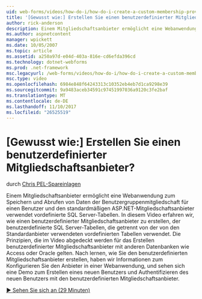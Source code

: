 ```yaml
---
uid: web-forms/videos/how-do-i/how-do-i-create-a-custom-membership-provider
title: '[Gewusst wie:] Erstellen Sie einen benutzerdefinierter Mitgliedschaftsanbieter? | Microsoft-Dokumentation'
author: rick-anderson
description: Einem Mitgliedschaftsanbieter ermöglicht eine Webanwendung zum Speichern und Abrufen von Daten der Benutzergruppenmitgliedschaft für einen Benutzer, und der standardmäßigen ASP.NET-Mitgliedschaftsanbieter verwendet vorab definieren...
ms.author: aspnetcontent
manager: wpickett
ms.date: 10/05/2007
ms.topic: article
ms.assetid: a250a97d-e04d-403a-816e-cd6efda396cd
ms.technology: dotnet-webforms
ms.prod: .net-framework
msc.legacyurl: /web-forms/videos/how-do-i/how-do-i-create-a-custom-membership-provider
msc.type: video
ms.openlocfilehash: 6984e848f64243313c10352eb4eb7d1ca9298e39
ms.sourcegitcommit: 9a9483aceb34591c97451997036a9120c3fe2baf
ms.translationtype: MT
ms.contentlocale: de-DE
ms.lasthandoff: 11/10/2017
ms.locfileid: "26525519"
---
```

<a name="how-do-i-create-a-custom-membership-provider"></a>[Gewusst wie:] Erstellen Sie einen benutzerdefinierter Mitgliedschaftsanbieter?
====================
durch [Chris PEL-Spareinlagen](https://twitter.com/chrispels)

Einem Mitgliedschaftsanbieter ermöglicht eine Webanwendung zum Speichern und Abrufen von Daten der Benutzergruppenmitgliedschaft für einen Benutzer und den standardmäßigen ASP.NET-Mitgliedschaftsanbieter verwendet vordefinierte SQL Server-Tabellen. In diesem Video erfahren wir, wie einen benutzerdefinierter Mitgliedschaftsanbieter zu erstellen, der benutzerdefinierte SQL Server-Tabellen, die getrennt von der von den Standardanbieter verwendeten vordefinierten Tabellen verwendet. Die Prinzipien, die im Video abgedeckt werden für das Erstellen benutzerdefinierter Mitgliedschaftsanbieter mit anderen Datenbanken wie Access oder Oracle gelten. Nach lernen, wie Sie den benutzerdefinierten Mitgliedschaftsanbieter erstellen, haben wir Informationen zum Konfigurieren Sie den Anbieter in einer Webanwendung, und sehen sich eine Demo zum Erstellen eines neuen Benutzers und Authentifizieren des neuen Benutzers mit den benutzerdefinierten Mitgliedschaftsanbieter.

[&#9654; Sehen Sie sich an (29 Minuten)](https://channel9.msdn.com/Blogs/ASP-NET-Site-Videos/how-do-i-create-a-custom-membership-provider)
